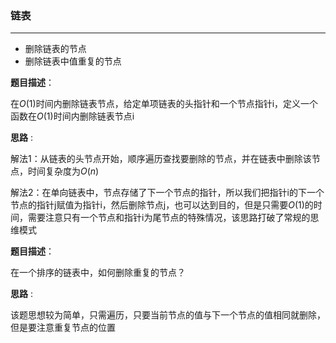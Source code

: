 ### 链表

---

- 删除链表的节点
- 删除链表中值重复的节点

__题目描述__：

在$O(1)$时间内删除链表节点，给定单项链表的头指针和一个节点指针i，定义一个函数在$O(1)$时间内删除链表节点i

__思路__ :

解法1：从链表的头节点开始，顺序遍历查找要删除的节点，并在链表中删除该节点，时间复杂度为$O(n)$ 

解法2：在单向链表中，节点存储了下一个节点的指针，所以我们把指针i的下一个节点的指针j赋值为指针i，然后删除节点j，也可以达到目的，但是只需要$O(1)$的时间，需要注意只有一个节点和指针i为尾节点的特殊情况，该思路打破了常规的思维模式

__题目描述__：

在一个排序的链表中，如何删除重复的节点？

__思路__ :

该题思想较为简单，只需遍历，只要当前节点的值与下一个节点的值相同就删除，但是要注意重复节点的位置

